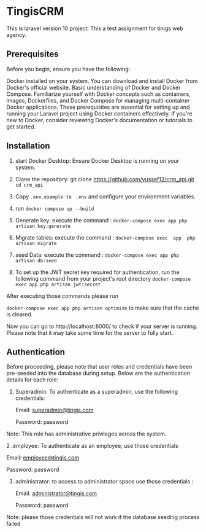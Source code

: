
# TingisCRM

This is laravel version 10 project.
This a test assignment for tinigs web agency.

## Prerequisites

Before you begin, ensure you have the following:

Docker installed on your system. You can download and install Docker from Docker's official website.
Basic understanding of Docker and Docker Compose. Familiarize yourself with Docker concepts such as containers, images, Dockerfiles, and Docker Compose for managing multi-container Docker applications.
These prerequisites are essential for setting up and running your Laravel project using Docker containers effectively. If you're new to Docker, consider reviewing Docker's documentation or tutorials to get started.

## Installation


  1. start Docker Desktop:
   Ensure Docker Desktop is running on your system.

  2. Clone the repository: git clone https://github.com/yussef12/crm_api.git
   `cd crm_api`

  3. Copy `.env.example to ` `.env` and configure your environment variables.
  4. run `docker compose up --build`
  5. Generate key:
   execute the command : `docker-compose exec app php artisan key:generate`

  6. Migrate tables:
   execute the command : `docker-compose exec  app  php artisan migrate`

  7. seed Data:
   execute the command : `docker-compose exec app php artisan db:seed`

  8. To set up the JWT secret key required for authentication, run the following command from your project's root directory `docker-compose exec app php artisan jwt:secret`

After executing  those commands please  run 

  `docker-compose exec app php artisan optimize` to make sure that the cache is cleared.

Now you can go to http://localhost:8000/ to check if your server is running. Please note that it may take some time for the server to fully start.



## Authentication

Before proceeding, please note that user roles and credentials have been pre-seeded into the database during setup. Below are the authentication details for each role:

1. Superadmin: To authenticate as a superadmin, use the following credentials:
 
   Email: superadmin@tingis.com 

   Password: password


Note: This role has administrative privileges across the system.

2 .employee: To authenticate as an employee, use those credentials

   Email: employee@tingis.com 

   Password: password


3. administrator: to access to administrator space use those credentials :

   Email: administrator@tingis.com 

   Password: password

Note: please those credentials will not work if the database seeding process failed   


